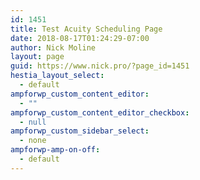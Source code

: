 ```yaml
---
id: 1451
title: Test Acuity Scheduling Page
date: 2018-08-17T01:24:29-07:00
author: Nick Moline
layout: page
guid: https://www.nick.pro/?page_id=1451
hestia_layout_select:
  - default
ampforwp_custom_content_editor:
  - ""
ampforwp_custom_content_editor_checkbox:
  - null
ampforwp_custom_sidebar_select:
  - none
ampforwp-amp-on-off:
  - default
---
```

